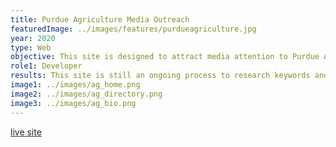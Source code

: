 ```yaml
---
title: Purdue Agriculture Media Outreach
featuredImage: ../images/features/purdueagriculture.jpg
year: 2020
type: Web
objective: This site is designed to attract media attention to Purdue Agriculture experts. I was tasked to develop the site as a web intern for Purdue Agriculture. To carry out this site redesign, changes were made to align with new branding changed throughout Purdue University. The core components of the development were to create an easy-to-edit site that focuses on search engine keywords.
role1: Developer
results: This site is still an ongoing process to research keywords and update. However, the development was completed in a three-month period utilizing WordPress, Beaver Builder, and Advanced Custom Fields.
image1: ../images/ag_home.png
image2: ../images/ag_directory.png
image3: ../images/ag_bio.png
---
```


<a href="https://ag.purdue.edu/mediaoutreach/" style="color: #212529;">live site</a>